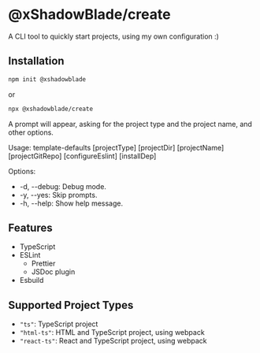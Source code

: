 # @xShadowBlade/create

A CLI tool to quickly start projects, using my own configuration :)

## Installation

```bash
npm init @xshadowblade
```

or

```bash
npx @xshadowblade/create
```

A prompt will appear, asking for the project type and the project name, and other options.

Usage: template-defaults [projectType] [projectDir] [projectName] [projectGitRepo] [configureEslint] [installDep]

Options:
-   -d, --debug: Debug mode.
-   -y, --yes:  Skip prompts.
-   -h, --help: Show help message.

## Features

- TypeScript
- ESLint
  - Prettier
  - JSDoc plugin
- Esbuild

## Supported Project Types

- `"ts"`: TypeScript project
- `"html-ts"`: HTML and TypeScript project, using webpack
- `"react-ts"`: React and TypeScript project, using webpack

